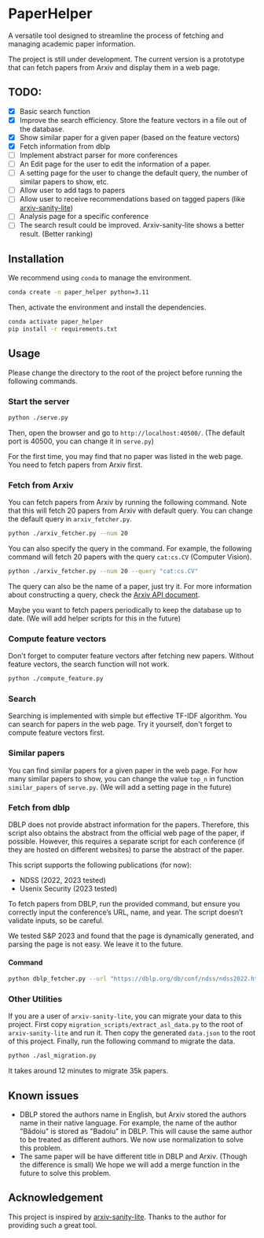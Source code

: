 # PaperHelper

A versatile tool designed to streamline the process of fetching and managing academic paper information. 

The project is still under development. The current version is a prototype that can fetch papers from Arxiv and display them in a web page.

## TODO:

- [x] Basic search function
- [x] Improve the search efficiency. Store the feature vectors in a file out of the database.
- [x] Show similar paper for a given paper (based on the feature vectors)
- [x] Fetch information from dblp
- [ ] Implement abstract parser for more conferences
- [ ] An Edit page for the user to edit the information of a paper.
- [ ] A setting page for the user to change the default query, the number of similar papers to show, etc.
- [ ] Allow user to add tags to papers
- [ ] Allow user to receive recommendations based on tagged papers (like [arxiv-sanity-lite](https://github.com/karpathy/arxiv-sanity-lite))
- [ ] Analysis page for a specific conference
- [ ] The search result could be improved. Arxiv-sanity-lite shows a better result. (Better ranking)

## Installation

We recommend using `conda` to manage the environment. 

```bash
conda create -n paper_helper python=3.11
```

Then, activate the environment and install the dependencies.

```bash
conda activate paper_helper
pip install -r requirements.txt
```


## Usage

Please change the directory to the root of the project before running the following commands.

### Start the server

```bash
python ./serve.py
```

Then, open the browser and go to `http://localhost:40500/`. (The default port is 40500, you can change it in `serve.py`)

For the first time, you may find that no paper was listed in the web page. You need to fetch papers from Arxiv first.

### Fetch from Arxiv

You can fetch papers from Arxiv by running the following command. Note that this will fetch 20 papers from Arxiv with default query. You can change the default query in `arxiv_fetcher.py`.

```bash
python ./arxiv_fetcher.py --num 20 
```

You can also specify the query in the command. For example, the following command will fetch 20 papers with the query `cat:cs.CV` (Computer Vision).

```bash
python ./arxiv_fetcher.py --num 20 --query "cat:cs.CV"
```

The query can also be the name of a paper, just try it. For more information about constructing a query, check the [Arxiv API document](https://arxiv.org/help/api/user-manual#query_details).

Maybe you want to fetch papers periodically to keep the database up to date. (We will add helper scripts for this in the future)

### Compute feature vectors

Don't forget to computer feature vectors after fetching new papers. Without feature vectors, the search function will not work.

```bash
python ./compute_feature.py
```

### Search

Searching is implemented with simple but effective TF-IDF algorithm. You can search for papers in the web page. Try it yourself, don't forget to compute feature vectors first.

### Similar papers

You can find similar papers for a given paper in the web page. For how many similar papers to show, you can change the value `top_n` in function `similar_papers` of `serve.py`. (We will add a setting page in the future)

### Fetch from dblp

DBLP does not provide abstract information for the papers. Therefore, this script also obtains the abstract from the official web page of the paper, if possible. However, this requires a separate script for each conference (if they are hosted on different websites) to parse the abstract of the paper.

This script supports the following publications (for now):

- NDSS (2022, 2023 tested)
- Usenix Security (2023 tested)

To fetch papers from DBLP, run the provided command, but ensure you correctly input the conference’s URL, name, and year. The script doesn’t validate inputs, so be careful.

We tested S&P 2023 and found that the page is dynamically generated, and parsing the page is not easy. We leave it to the future.

#### Command

```bash 
python dblp_fetcher.py --url "https://dblp.org/db/conf/ndss/ndss2022.html" --name "NDSS" --year "2022"
```

### Other Utilities

If you are a user of `arxiv-sanity-lite`, you can migrate your data to this project. First copy `migration_scripts/extract_asl_data.py` to the root of `arxiv-sanity-lite` and run it. Then copy the generated `data.json` to the root of this project. Finally, run the following command to migrate the data.

```bash
python ./asl_migration.py
```

It takes around 12 minutes to migrate 35k papers.

## Known issues

- DBLP stored the authors name in English, but Arxiv stored the authors name in their native language. For example, the name of the author "Bădoiu" is stored as "Badoiu" in DBLP. This will cause the same author to be treated as different authors. We now use normalization to solve this problem. 
- The same paper will be have different title in DBLP and Arxiv. (Though the difference is small) We hope we will add a merge function in the future to solve this problem.

## Acknowledgement

This project is inspired by [arxiv-sanity-lite](https://github.com/karpathy/arxiv-sanity-lite). Thanks to the author for providing such a great tool.
